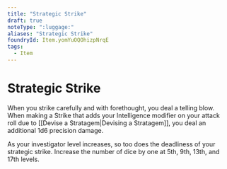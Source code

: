 ```yaml
---
title: "Strategic Strike"
draft: true
noteType: ":luggage:"
aliases: "Strategic Strike"
foundryId: Item.yomYuOQOhizpNrqE
tags:
  - Item
---
```


# Strategic Strike

When you strike carefully and with forethought, you deal a telling blow. When making a Strike that adds your Intelligence modifier on your attack roll due to [[Devise a Stratagem|Devising a Stratagem]], you deal an additional 1d6 precision damage.

As your investigator level increases, so too does the deadliness of your strategic strike. Increase the number of dice by one at 5th, 9th, 13th, and 17th levels.
